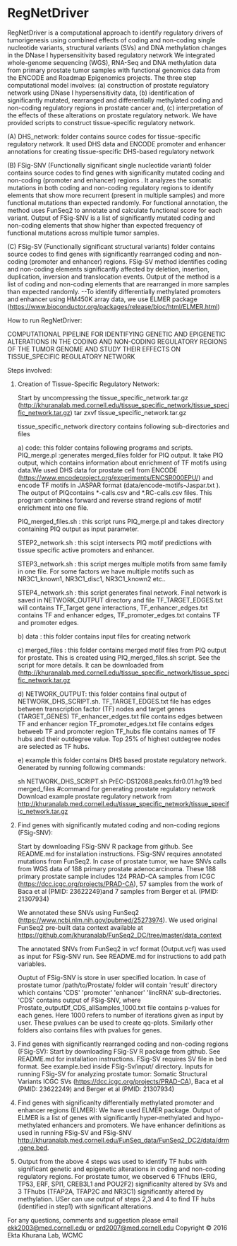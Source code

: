 # RegNetDriver
RegNetDriver is a computational approach to identify regulatory drivers of tumorigenesis using combined effects of coding and non-coding single nucleotide variants, structural variants (SVs) and DNA methylation changes in the DNase I hypersensitivity based regulatory network
We integrated whole-genome sequencing (WGS), RNA-Seq and DNA methylation data from primary prostate tumor samples with functional genomics data from the ENCODE and Roadmap Epigenomics projects. The three step computational model involves: (a) construction of prostate regulatory network using DNase I hypersensitivity data, (b) identification of significantly mutated, rearranged and differentially methylated coding and non-coding regulatory regions in prostate cancer and, (c) interpretation of the effects of these alterations on prostate regulatory network. We have provided scripts to construct tissue-specific regulatory network.

(A) DHS_network: folder contains source codes for tissue-specific regulatory network. It used DHS data and ENCODE promoter and enhancer annotations for creating tissue-specific DHS-based regulatory network

(B) FSig-SNV (Functionally significant single nucleotide variant) folder contains source codes to find genes with significanlty mutated coding and non-coding (promoter and enhancer) regions . It analyzes the somatic mutations in both coding and non-coding regulatory regions to identify elements that show more recurrent (present in multiple samples) and more functional mutations than expected randomly. For functional annotation, the method uses FunSeq2 to annotate and calculate functional score for each variant. Output of FSig-SNV is a list of significantly mutated coding and non-coding elements that show higher than expected frequency of functional mutations across multiple tumor samples.

(C) FSig-SV (Functionally significant structural variants) folder contains source codes to find genes with significantly rearranged coding and non-coding (promoter and enhancer) regions. FSig-SV method identifies coding and non-coding elements significantly affected by deletion, insertion, duplication, inversion and translocation events. Output of the method is a list of coding and non-coding elements that are rearranged in more samples than expected randomly. 
--To identify differentially methylated promoters and enhancer using HM450K array data, we use ELMER package (https://www.bioconductor.org/packages/release/bioc/html/ELMER.html)


How to run RegNetDriver:

COMPUTATIONAL PIPELINE FOR IDENTIFYING GENETIC AND EPIGENETIC ALTERATIONS IN THE CODING AND NON-CODING REGULATORY REGIONS OF THE TUMOR GENOME AND STUDY THEIR EFFECTS ON TISSUE_SPECIFIC REGULATORY NETWORK                                           

Steps involved:

1) Creation of Tissue-Specific Regulatory Network:

	Start by uncompressing the tissue_specific_network.tar.gz (http://khuranalab.med.cornell.edu/tissue_specific_network/tissue_specific_network.tar.gz)
	tar zxvf tissue_specific_network.tar.gz


	tissue_specific_network directory contains following sub-directories and files

	a) code: this folder contains following programs and scripts. 
	PIQ_merge.pl :generates merged_files folder for PIQ output. It take PIQ output, which contains information about enrichment of TF motifs using  data.We used DHS data for prostate cell from ENCODE (https://www.encodeproject.org/experiments/ENCSR000EPU/) and encode TF motifs in JASPAR format (data/encode-motifs-Jaspar.txt ). The output of PIQcontains *-calls.csv and *.RC-calls.csv files. This program combines forward and reverse strand regions of motif enrichment into one file. 
	  
	PIQ_merged_files.sh : this script runs PIQ_merge.pl and takes directory containing PIQ output as input parameter.

	STEP2_network.sh : this scipt intersects PIQ motif predictions with tissue specific active promoters and enhancer. 

	STEP3_network.sh : this script merges multiple motifs from same family in one file. For some factors we have multiple motifs such as NR3C1_known1, NR3C1_disc1, NR3C1_known2 etc..

	STEP4_network.sh : this script generates final network. Final network is saved in NETWORK_OUTPUT directory and file TF_TARGET_EDGES.txt will contains TF_Target gene interactions, TF_enhancer_edges.txt contains TF and enhancer edges, TF_promoter_edges.txt contains TF and promoter edges.

	b) data : this folder contains input files for creating network

	c) merged_files : this folder contains merged motif files from PIQ output for prostate. This is created using PIQ_merged_files.sh script. See the script for more details. It can be downloaded from (http://khuranalab.med.cornell.edu/tissue_specific_network/tissue_specific_network.tar.gz

	d) NETWORK_OUTPUT: this folder contains final output of NETWORK_DHS_SCRIPT.sh. 
	TF_TARGET_EDGES.txt file has edges between transcription factor (TF) nodes and target genes (TARGET_GENES)
	TF_enhancer_edges.txt file contains edges between TF and enhancer region
	TF_promoter_edges.txt file contains edges betweeb TF and promoter region
	TF_hubs file contains names of TF hubs and their outdegree value. Top 25% of highest outdegree nodes are selected as TF hubs.

	e) example this folder contains DHS based prostate regulatory network. Generated by running following commands:
	
	sh NETWORK_DHS_SCRIPT.sh PrEC-DS12088.peaks.fdr0.01.hg19.bed merged_files #command for generating prostate regulatory network
	Download example prostate regulatory network from 		http://khuranalab.med.cornell.edu/tissue_specific_network/tissue_specific_network.tar.gz

2) Find genes with significantly mutated coding and non-coding regions (FSig-SNV):

	Start by downloading FSig-SNV R package from github. See README.md for installation instructions. FSig-SNV requires annotated mutations from FunSeq2. In case of prostate tumor, we have SNVs calls from WGS data of 188 primary prostate adenocarcinoma. These 188 primary prostate sample includes 124 PRAD-CA samples from ICGC (https://dcc.icgc.org/projects/PRAD-CA), 57 samples from the work of Baca et al (PMID: 23622249)and 7 samples from Berger et al. (PMID: 21307934)

	We annotated these SNVs using FunSeq2 (https://www.ncbi.nlm.nih.gov/pubmed/25273974). We used original FunSeq2 pre-built data context available at https://github.com/khuranalab/FunSeq2_DC/tree/master/data_context

	The annotated SNVs from FunSeq2 in vcf format (Output.vcf) was used as input for FSig-SNV run. See README.md for instructions to add path variables.

	Ouptut of FSig-SNV is store in user specified location. In case of prostate tumor /path/to/Prostate/ folder will contain 'result' directory which contains 'CDS' 'promoter' 'enhancer' 'lincRNA' sub-directories. 'CDS' contains output of FSig-SNV, where Prostate_outputDf_CDS_allSamples_1000.txt file contains p-values for each genes. Here 1000 refers to number of iterations given as input by user. These pvalues can be used to create qq-plots. Similarly other folders also contains files with pvalues for genes.


3) Find genes with significantly rearranged coding and non-coding regions (FSig-SV):
	Start by downloading FSig-SV R package from github. See README.md for installation instructions. FSig-SV requires SV file in bed format. See example.bed inside FSig-Sv/input/ directory. Inputs for running FSig-SV for analyzing prostate tumor: 
Somatic Structural Variants ICGC SVs (https://dcc.icgc.org/projects/PRAD-CA), Baca et al (PMID: 23622249) and Berger et al (PMID: 21307934)

4) Find genes with significanlty differentially methylated promoter and enhancer regions (ELMER):
	We have used ELMER package. Output of ELMER is a list of genes with significantly hyper-methylated and hypo-methylated enhancers and promoters. We have enhancer definitions as used in running FSig-SV and FSig-SNV http://khuranalab.med.cornell.edu/FunSeq_data/FunSeq2_DC2/data/drm.gene.bed. 

5) Output from the above 4 steps was used to identify TF hubs with significant genetic and epigenetic alterations in coding and non-coding regulatory regions. 
	For prostate tumor, we observed 6 TFhubs (ERG, TP53, ERF, SPI1, CREB3L1 and POU2F2) significanlty altered by SVs and 3 TFhubs (TFAP2A, TFAP2C and NR3C1) significantly altered by methylation. USer can use output of steps 2,3 and 4 to find TF hubs (identified in step1) with significant alterations.


 
For any questions, comments and suggestion please email ekk2003@med.cornell.edu or prd2007@med.cornell.edu
Copyright © 2016 Ekta Khurana Lab, WCMC
